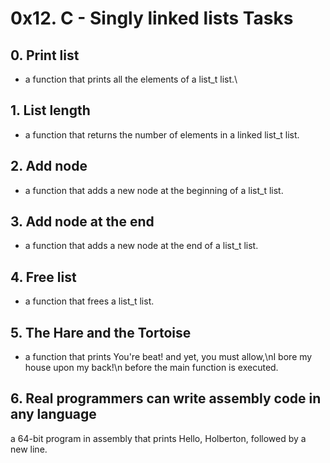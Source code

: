 # 0x12. C - Singly linked lists Tasks
## 0. Print list
*  a function that prints all the elements of a list_t list.\
## 1. List length
* a function that returns the number of elements in a linked list_t list.
## 2. Add node
* a function that adds a new node at the beginning of a list_t list.
## 3. Add node at the end
*  a function that adds a new node at the end of a list_t list.
## 4. Free list
*  a function that frees a list_t list.
## 5. The Hare and the Tortoise
*  a function that prints You're beat! and yet, you must allow,\nI bore my house upon my back!\n before the main function is executed.
## 6. Real programmers can write assembly code in any language
 a 64-bit program in assembly that prints Hello, Holberton, followed by a new line.
